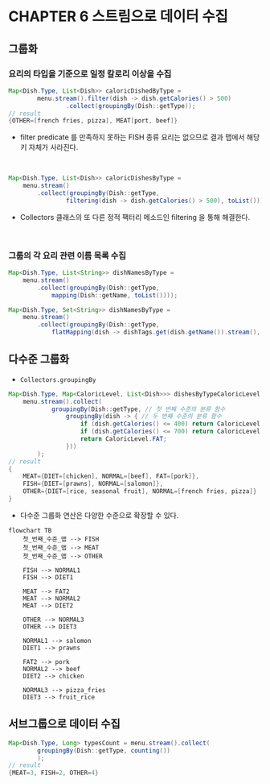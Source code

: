 # CHAPTER 6 스트림으로 데이터 수집

## 그룹화

### 요리의 타입을 기준으로 일정 칼로리 이상을 수집

```java
Map<Dish.Type, List<Dish>> caloricDishedByType =
        menu.stream().filter(dish -> dish.getCalories() > 500)
                .collect(groupingBy(Dish::getType));    
// result
{OTHER=[french fries, pizza], MEAT[port, beef]}
```

- filter predicate 를 만족하지 못하는 FISH 종류 요리는 없으므로 결과 맵에서 해당 키 자체가 사라진다.<br/>

<br/>

```java
Map<Dish.Type, List<Dish>> caloricDishesByType =
    menu.stream()
        .collect(groupingBy(Dish::getType,
                filtering(dish -> dish.getCalories() > 500), toList()));
```

- Collectors 클래스의 또 다른 정적 팩터리 메소드인 filtering 을 통해 해결한다.<br/>

<br/>

### 그룹의 각 요리 관련 이름 목록 수집

```java
Map<Dish.Type, List<String>> dishNamesByType =
    menu.stream()
        .collect(groupingBy(Dish::getType,
            mapping(Dish::getName, toList())));
```

```java
Map<Dish.Type, Set<String>> dishNamesByType =
    menu.stream()
        .collect(groupingBy(Dish::getType,
            flatMapping(dish -> dishTags.get(dish.getName()).stream(), toSet()));
```

## 다수준 그룹화

- `Collectors.groupingBy`

```java
Map<Dish.Type, Map<CaloricLevel, List<Dish>>> dishesByTypeCaloricLevel =
    menu.stream().collect(
            groupingBy(Dish::getType, // 첫 번째 수준의 분류 함수
                groupingBy(dish -> { // 두 번째 수준의 분류 함수
                    if (dish.getCalories() <= 400) return CaloricLevel.DIET;    
                    if (dish.getCalories() <= 700) return CaloricLevel.NORMAL
                    return CaloricLevel.FAT;
                }))
        );
// result
{
    MEAT={DIET=[chicken], NORMAL=[beef], FAT=[pork]},
    FISH={DIET=[prawns], NORMAL=[salomon]},
    OTHER={DIET=[rice, seasonal fruit], NORMAL=[french fries, pizza]}    
}
```

- 다수준 그룹화 연산은 다양한 수준으로 확장할 수 있다.

```mermaid
flowchart TB
    첫_번째_수준_맵 --> FISH
    첫_번째_수준_맵 --> MEAT
    첫_번째_수준_맵 --> OTHER
    
    FISH --> NORMAL1
    FISH --> DIET1

    MEAT --> FAT2
    MEAT --> NORMAL2
    MEAT --> DIET2
    
    OTHER --> NORMAL3
    OTHER --> DIET3
    
    NORMAL1 --> salomon
    DIET1 --> prawns

    FAT2 --> pork
    NORMAL2 --> beef
    DIET2 --> chicken
    
    NORMAL3 --> pizza_fries
    DIET3 --> fruit_rice
```

## 서브그룹으로 데이터 수집

```java
Map<Dish.Type, Long> typesCount = menu.stream().collect(
        groupingBy(Dish::getType, counting())
        );
// result
{MEAT=3, FISH=2, OTHER=4}
```